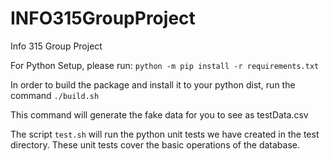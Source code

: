 # INFO315GroupProject
Info 315 Group Project

For Python Setup, please run:
`python -m pip install -r requirements.txt`

In order to build the package and install it to your python dist, run the command
`./build.sh`

This command will generate the fake data for you to see as testData.csv

The script `test.sh` will run the python unit tests we have created in the test directory. These unit tests cover the basic operations of the database.  
